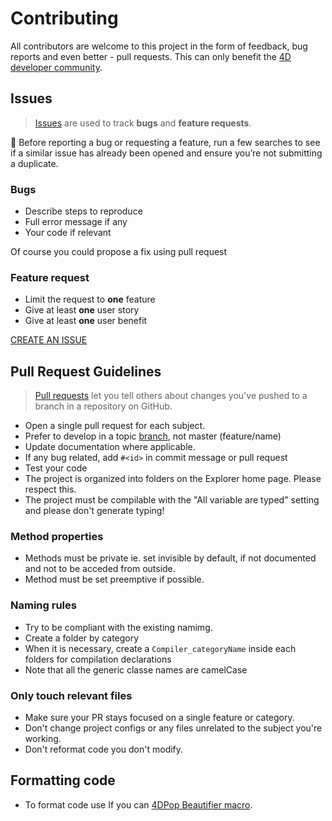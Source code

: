 # Contributing

All contributors are welcome to this project in the form of feedback, bug reports and even better - pull requests. This can only benefit the [4D developer community](https://discuss.4d.com).

## Issues

>[Issues](https://docs.github.com/en/github-ae@latest/issues/tracking-your-work-with-issues/about-issues) are used to track **bugs** and **feature requests**.

📌 Before reporting a bug or requesting a feature, run a few searches to
see if a similar issue has already been opened and ensure you’re not submitting
a duplicate.

### Bugs

* Describe steps to reproduce
* Full error message if any
* Your code if relevant
 
Of course you could propose a fix using pull request

### Feature request

* Limit the request to **one** feature
* Give at least **one** user story
* Give at least **one** user benefit

[CREATE AN ISSUE](https://github.com/vdelachaux/UI-with-Classes/issues/new/choose)

## Pull Request Guidelines

>[Pull requests](https://docs.github.com/en/pull-requests/collaborating-with-pull-requests/proposing-changes-to-your-work-with-pull-requests/about-pull-requests) let you tell others about changes you've pushed to a branch in a repository on GitHub. 

* Open a single pull request for each subject.
* Prefer to develop in a topic [branch](https://docs.github.com/en/pull-requests/collaborating-with-pull-requests/proposing-changes-to-your-work-with-pull-requests/about-branches), not master (feature/name)
* Update documentation where applicable.
* If any bug related, add `#<id>` in commit message or pull request
* Test your code
* The project is organized into folders on the Explorer home page. Please respect this.
* The project must be compilable with the "All variable are typed" setting and please don't generate typing!
 
### Method properties
 
* Methods must be private ie. set invisible by default, if not documented and not to be acceded from outside.
* Method must be set preemptive if possible.

### Naming rules

* Try to be compliant with the existing namimg.
* Create a folder by category
* When it is necessary, create a `Compiler_categoryName` inside each folders for compilation declarations
* Note that all the generic classe names are camelCase

### Only touch relevant files

* Make sure your PR stays focused on a single feature or category.
* Don't change project configs or any files unrelated to the subject you're working.
* Don't reformat code you don't modify.

## Formatting code

* To format code use If you can [4DPop Beautifier macro](https://github.com/vdelachaux/4DPop-Macros).
